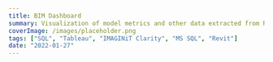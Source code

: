 ```yaml
---
title: BIM Dashboard
summary: Visualization of model metrics and other data extracted from Revit models by IMAGINiT Clarity
coverImage: /images/placeholder.png
tags: ["SQL", "Tableau", "IMAGINiT Clarity", "MS SQL", "Revit"]
date: "2022-01-27"
---
```


